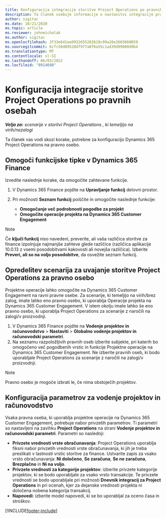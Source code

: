 ```yaml
---
title: Konfiguracija integracije storitve Project Operations po pravnih osebah
description: Ta članek vsebuje informacije o nastavitvi integracije pravne osebe v Project Operations.
author: sigitac
ms.date: 10/21/2020
ms.topic: article
ms.reviewer: johnmichalak
ms.author: sigitac
ms.openlocfilehash: 3f33e641ee0932655282618c99a26e2603660059
ms.sourcegitcommit: 6cfc50d89528df977a8f6a55c1ad39d99800d9b4
ms.translationtype: MT
ms.contentlocale: sl-SI
ms.lasthandoff: 06/03/2022
ms.locfileid: "8914698"
---
```

# <a name="configure-project-operations-integration-per-legal-entity"></a>Konfiguracija integracije storitve Project Operations po pravnih osebah 

_**Velja za:** scenarije v storitvi Project Operations , ki temeljijo na virih/nezalogi_

Ta članek vas vodi skozi korake, potrebne za konfiguracijo Dynamics 365 Project Operations na pravno osebo.

## <a name="enable-feature-keys-in-dynamics-365-finance"></a>Omogoči funkcijske tipke v Dynamics 365 Finance

Izvedite naslednje korake, da omogočite zahtevane funkcije.

1. V Dynamics 365 Finance pojdite na **Upravljanje funkcij** delovni prostor.
2. Pri možnosti **Seznam funkcij** poiščite in omogočite naslednje funkcije:
  
    - **Omogočanje več podrobnosti pogodbe za projekt**
    - **Omogočite operacije projekta na Dynamics 365 Customer Engagement**

> [!NOTE]
> Če **ključi funkcij** niso navedeni, preverite, ali vaša različica storitve za finance izpolnjuje najmanjše zahteve glede različice (različica aplikacije 10.0.13 z vsemi posodobitvami kakovosti ali novejša različica). Izberite **Preveri, ali so na voljo posodobitve**, da osvežite seznam funkcij.

## <a name="define-the-project-operations-deployment-scenario-for-a-legal-entity"></a>Opredelitev scenarija za uvajanje storitve Project Operations za pravno osebo

Projektne operacije lahko omogočite na Dynamics 365 Customer Engagement na ravni pravne osebe. Za scenarije, ki temeljijo na virih/brez zalog, imate lahko eno pravno osebo, ki uporablja Operacije projekta na Dynamics 365 Customer Engagement. V istem okolju imate lahko še eno pravno osebo, ki uporablja Project Operations za scenarije z naročili na zalogi/v proizvodnji.

1. V Dynamics 365 Finance pojdite na **Vodenje projektov in računovodstvo** > **Nastaviti** > **Globalno vodenje projektov in računovodski parametri**.
2. Na seznamu razpoložljivih pravnih oseb izberite subjekte, pri katerih bo omogočeno več pogodbenih vrstic in funkcije Projektne operacije na Dynamics 365 Customer Engagement. Ne izberite pravnih oseb, ki bodo uporabljale Project Operations za scenarije z naročili na zalogi/v proizvodnji.

> [!NOTE]
> Pravno osebo je mogoče izbrati le, če nima obstoječih projektov.

## <a name="configure-project-management-and-accounting-parameters"></a>Konfiguracija parametrov za vodenje projektov in računovodstvo

Vsaka pravna oseba, ki uporablja projektne operacije na Dynamics 365 Customer Engagement, potrebuje nabor privzetih parametrov. Ti parametri so nastavljeni na zavihku **Project Operations** na strani **Vodenje projektov in računovodski parametri**. Parametri so naslednji:

  - **Privzete vrednosti vrste obračunavanja**: Project Operations uporablja fiksni nabor privzetih vrednosti vrste obračunavanja, ki jih je treba preslikati v lastnosti vrstic storitve za finance. Ustvarite zapis za vsako vrsto obračunavanja: **Ni določeno**, **Se zaračuna**, **Se ne zaračuna**, **Brezplačno** in **Ni na voljo**.
  - **Privzete vrednosti za kategorije projektov**: izberite privzete kategorije projektov, ki se bodo uporabljale za vsako vrsto transakcije. Te privzete vrednosti se bodo uporabljale pri možnosti **Dnevnik integracij za Project Operations** in pri ocenah, kjer za dejanske vrednosti projekta ni določena nobena kategorija transakcij.
  - **Napovedi**: izberite model napovedi, ki se bo uporabljal za oceno časa in stroškov.


[!INCLUDE[footer-include](../includes/footer-banner.md)]